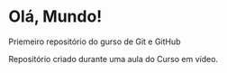 # Olá, Mundo!
 Priemeiro repositório do gurso de Git e GitHub

Repositório criado durante uma aula do Curso em vídeo.